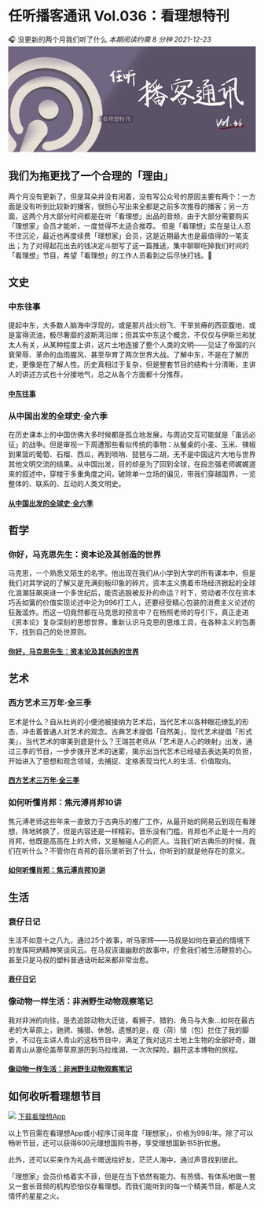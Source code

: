 # 任听播客通讯 Vol.036：看理想特刊
🎧 没更新的两个月我们听了什么
_本期阅读约需 8 分钟_
_2021-12-23_
![](./img/vol_036_small.png)


## 我们为拖更找了一个合理的「理由」

两个月没有更新了，但是耳朵并没有闲着，没有写公众号的原因主要有两个：一方面是没有听到比较新的播客，很担心写出来全都是之前多次推荐的播客；另一方面，这两个月大部分时间都是在听「看理想」出品的音频，由于大部分需要购买「理想家」会员才能听，一度觉得不太适合推荐。
但是「看理想」实在是让人忍不住沉沦，最近也再度续费「理想家」会员，这是近期最大也是最值得的一笔支出；为了对得起花出去的钱决定斗胆写了这一篇推送，集中聊聊吃掉我们时间的「看理想」节目，希望「看理想」的工作人员看到之后尽快打钱。🐶


## 文史

### 中东往事
提起中东，大多数人脑海中浮现的，或是那片战火纷飞、干旱贫瘠的西亚腹地，或是富得流油，极尽奢靡的波斯湾沿岸；但其实中东这个概念，不仅仅与伊斯兰和犹太人有关，从某种程度上讲，这片土地连接了整个人类的文明——见证了帝国的兴衰荣辱、革命的血雨腥风、甚至孕育了两次世界大战。了解中东，不是在了解历史，更像是在了解人性。历史真相过于复杂，但是整套节目的结构十分清晰，主讲人的讲述方式也十分接地气，总之从各个方面都十分推荐。
#### [中东往事](https://shop.vistopia.com.cn/detail?id=163)

### 从中国出发的全球史·全六季
在历史课本上的中国仿佛大多时候都是孤立地发展，与周边交互可能就是「虽远必征」的战争。但是审视一下周遭那些看似传统的事物：从餐桌的小麦、玉米、辣椒到果篮的葡萄、石榴、西瓜，再到唢呐、琵琶与二胡，无不是中国这片大地与世界其他文明交流的结果。从中国出发，目的却是为了回到全球，在段志强老师娓娓道来的叙述中，穿梭于多重角度之间，破除单一立场的偏见，带我们穿越国界，一览整体的、联系的、互动的人类文明史。
#### [从中国出发的全球史·全六季](https://shop.vistopia.com.cn/detail?id=47)


## 哲学

### 你好，马克思先生：资本论及其创造的世界
马克思，一个熟悉又陌生的名字。他出现在我们从小学到大学的所有课本中，但是我们对其学说的了解又是充满刻板印象的碎片。资本主义携着市场经济掀起的全球化浪潮狂飙突进一个多世纪后，能否逃脱被反扑的命运？时下，劳动者不仅在资本巧舌如簧的价值实现论述中沦为996打工人，还要经受精心包装的消费主义论述的狂轰滥炸。而这一切竟然都在马克思的预言中？在杨照老师的导引下，真正走进《资本论》复杂深刻的思想世界，重新认识马克思的思维工具，在各种主义的包裹下，找到自己的处世原则。
#### [你好，马克思先生：资本论及其创造的世界](https://shop.vistopia.com.cn/detail?id=161)


## 艺术

### 西方艺术三万年·全三季
艺术是什么？自从杜尚的小便池被接纳为艺术后，当代艺术以各种眼花缭乱的形态，冲击着普通人对艺术的观念。古典艺术提倡「自然美」，现代艺术提倡「形式美」，当代艺术的审美到底是什么？王瑞芸老师从「艺术是人心的映射」出发，通过三季的节目，一步步拨开艺术的迷雾，揭示出当代艺术已经褪去表达美的负担，开始进入了思想和观念领域，去捕捉、定格表现当代人的生活、价值取向。
#### [西方艺术三万年·全三季](https://shop.vistopia.com.cn/detail?id=235)

### 如何听懂肖邦：焦元溥肖邦10讲
焦元溥老师这些年来一直致力于古典乐的推广工作，从最开始的网易云到现在看理想，阵地转换了，但是内容还是一样精彩。音乐没有门槛，肖邦也不止是十一月的肖邦，他既是高高在上的大师，又是触碰人心的匠人。当我们听古典乐的时候，我们在听什么？不管你在肖邦的音乐里听到了什么，你听到的就是他存在的意义。
#### [如何听懂肖邦：焦元溥肖邦10讲](https://shop.vistopia.com.cn/detail?id=233)


## 生活

### 衰仔日记
生活不如意十之八九，通过25个故事，听马家辉——马叔是如何在窘迫的情境下的发挥阿炳精神笑谈风云。在马叔诙谐幽默的故事中，疗愈我们被生活鞭笞的心。甚至只是马叔的塑料普通话听起来都非常治愈。
#### [衰仔日记](https://shop.vistopia.com.cn/detail?id=208)

### 像动物一样生活：非洲野生动物观察笔记
我对非洲的向往，是去追踪动物大迁徙，看狮子、猎豹、角马与大象…如何在最古老的大草原上，驰骋、捕猎、休憩。遗憾的是，疫（荷）情（包）拦住了我的脚步，不过在主讲人青山的这档节目中，满足了我对这片土地上生物的全部好奇，跟着青山从塞伦盖蒂草原游历到马拉维湖，一次次探险，翻开这本博物的旅程。
#### [像动物一样生活：非洲野生动物观察笔记](https://shop.vistopia.com.cn/detail?id=223)



## 如何收听看理想节目

![](https://mmbiz.qpic.cn/mmbiz_png/0BW5ibaHqngF9dPTYiaCnsvSdnINibhy5icPBQnqXH1GDvOIfPEfOr0O7edJmHgjcoHDDlbrIj9b1ISyibibOhyWB84Q/0?wx_fmt=png)
[下载看理想App](https://app.vistopia.com.cn/download/ios/?source=www-website&from=)

以上节目需在看理想App或小程序订阅年度「理想家」，价格为998/年。除了可以畅听节目，还可以获得600元理想国购书券，享受理想国新书5折优惠。

此外，还可以买来作为礼品卡赠送给好友，茫茫人海中，通过声音找到彼此。

「理想家」会员价格着实不菲，但是在当下依然有能力、有热情、有体系地做一套又一套长音频的机构恐怕仅存看理想。而我们能听到的每一个精美节目，都是人文情怀的星星之火。
